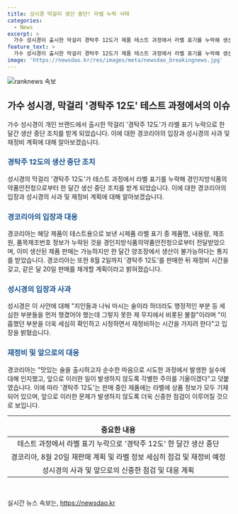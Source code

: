 ```yaml
---
title: 성시경 막걸리 생산 중단! 라벨 누락 사태
categories:
  - News
excerpt: >
  가수 성시경이 출시한 막걸리 경탁주 12도가 제품 테스트 과정에서 라벨 표기를 누락해 생산 중단 조치를 받았습니다. 경코리아는 해당 제품은 테스트용 시제품으로 정보 누락은 불찰이라고 설명했고, 한 달간 양조장에서 생산 중단될 예정입니다. 성시경은 사과하며 재정비를 약속했고, 경코리아는 8월 20일부터 판매를 재개할 계획이라고 밝혔습니다. 경탁주는 성시경이 직접 출시한 제품으로, 앞으로 라벨 정보 누락 등의 사태를 방지하기 위해 노력할 것이라고 전했습니다. (요약문)
feature_text: >
  가수 성시경이 출시한 막걸리 경탁주 12도가 제품 테스트 과정에서 라벨 표기를 누락해 생산 중단 조치를 받았습니다. 경코리아는 해당 제품은 테스트용 시제품으로 정보 누락은 불찰이라고 설명했고, 한 달간 양조장에서 생산 중단될 예정입니다. 성시경은 사과하며 재정비를 약속했고, 경코리아는 8월 20일부터 판매를 재개할 계획이라고 밝혔습니다. 경탁주는 성시경이 직접 출시한 제품으로, 앞으로 라벨 정보 누락 등의 사태를 방지하기 위해 노력할 것이라고 전했습니다. (요약문)
image: 'https://newsdao.kr/res/images/meta/newsdao_breakingnews.jpg'
---
```


<p><img src="https://newsdao.kr/res/images/meta/newsdao_breakingnews.jpg" alt="ranknews 속보" /></p>

<h2 data-ke-size="size26">가수 성시경, 막걸리 '경탁주 12도' 테스트 과정에서의 이슈</h2>

<p data-ke-size="size16">가수 성시경이 개인 브랜드에서 출시한 막걸리 '경탁주 12도'가 라벨 표기 누락으로 한 달간 생산 중단 조치를 받게 되었습니다. 이에 대한 경코리아의 입장과 성시경의 사과 및 재정비 계획에 대해 알아보겠습니다.</p>

<h3><b><span style="color: #1a5490;">경탁주 12도의 생산 중단 조치</span></b></h3>

<p data-ke-size="size16">성시경의 막걸리 '경탁주 12도'가 테스트 과정에서 라벨 표기를 누락해 경인지방식품의약품안전청으로부터 한 달간 생산 중단 조치를 받게 되었습니다. 이에 대한 경코리아의 입장과 성시경의 사과 및 재정비 계획에 대해 알아보겠습니다.</p>

<h3><b><span style="color: #1a5490;">경코리아의 입장과 대응</span></b></h3>

<p data-ke-size="size16">경코리아는 해당 제품이 테스트용으로 보낸 시제품 라벨 표기 중 제품명, 내용량, 제조원, 품목제조번호 정보가 누락된 것을 경인지방식품의약품안전청으로부터 전달받았으며, 이미 생산된 제품 판매는 가능하지만 한 달간 양조장에서 생산이 불가능하다는 통지를 받았습니다. 경코리아는 또한 8월 2일까지 '경탁주 12도'를 판매한 뒤 재정비 시간을 갖고, 같은 달 20일 판매를 재개할 계획이라고 밝혀졌습니다.</p>

<h3><b><span style="color: #1a5490;">성시경의 입장과 사과</span></b></h3>

<p data-ke-size="size16">성시경은 이 사안에 대해 "지인들과 나눠 마시는 술이라 하더라도 행정적인 부분 등 세심한 부분들을 먼저 챙겼어야 했는데 그렇지 못한 제 무지에서 비롯된 불찰"이라며 "미흡했던 부분을 더욱 세심히 확인하고 시정하면서 재정비하는 시간을 가지려 한다"고 입장을 밝혔습니다.</p>

<h3><b><span style="color: #1a5490;">재정비 및 앞으로의 대응</span></b></h3>

<p data-ke-size="size16">경코리아는 "맛있는 술을 출시하고자 순수한 마음으로 시도한 과정에서 발생한 실수에 대해 인지했고, 앞으로 이러한 일이 발생하지 않도록 각별한 주의를 기울이겠다"고 덧붙였습니다. 이에 따라 '경탁주 12도'는 판매 중인 제품에는 라벨에 상품 정보가 모두 기재되어 있으며, 앞으로 이러한 문제가 발생하지 않도록 더욱 신중한 점검이 이루어질 것으로 보입니다.</p>

<hr>

<table>
<thead>
<tr>
<td style="text-align: center; height: 17px;"><b>중요한 내용</b></td>
</tr>
</thead>
<tbody>
<tr>
<td style="text-align: center; height: 17px;">테스트 과정에서 라벨 표기 누락으로 '경탁주 12도' 한 달간 생산 중단</td>
</tr>
<tr>
<td style="text-align: center; height: 17px;">경코리아, 8월 20일 재판매 계획 및 라벨 정보 세심히 점검 및 재정비 예정</td>
</tr>
<tr>
<td style="text-align: center; height: 17px;">성시경의 사과 및 앞으로의 신중한 점검 및 대응 계획</td>
</tr>
</tbody>
</table>

<p data-ke-size="size16">&nbsp;</p>
실시간 뉴스 속보는, <a href="https://newsdao.kr" rel="dofollow">https://newsdao.kr</a>


